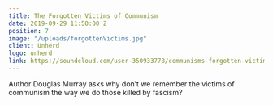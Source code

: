 ```yaml
---
title: The Forgotten Victims of Communism
date: 2019-09-29 11:50:00 Z
position: 7
image: "/uploads/forgottenVictims.jpg"
client: Unherd
logo: unherd
link: https://soundcloud.com/user-350933778/communisms-forgotten-victims
---
```


Author Douglas Murray asks why don’t we remember the victims of communism the way we do those killed by fascism?